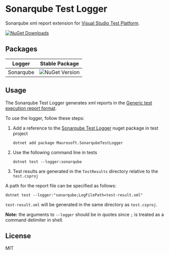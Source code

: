 # Sonarqube Test Logger

Sonarqube xml report extension for [Visual Studio Test Platform](https://github.com/microsoft/vstest).

[![NuGet Downloads](https://img.shields.io/nuget/dt/Maurosoft.SonarqubeTestLogger)](https://www.nuget.org/packages/Maurosoft.SonarqubeTestLogger/)

## Packages

| Logger    | Stable Package |
| --------- | -------------- |
| Sonarqube | ![NuGet Version](https://img.shields.io/nuget/v/Maurosoft.SonarqubeTestLogger)|

## Usage

The Sonarqube Test Logger generates xml reports in the [Generic test execution report format](https://docs.sonarsource.com/sonarqube/latest/analyzing-source-code/test-coverage/generic-test-data/#generic-test-execution).

To use the logger, follow these steps:

1. Add a reference to the [Sonarqube Test Logger](https://www.nuget.org/packages/Maurosoft.SonarqubeTestLogger) nuget package in test project
   ```none
   dotnet add package Maurosoft.SonarqubeTestLogger
   ```
2. Use the following command line in tests
   ```none
   dotnet test --logger:sonarqube
   ```

3. Test results are generated in the `TestResults` directory relative to the `test.csproj`

A path for the report file can be specified as follows:

```none
dotnet test --logger:"sonarqube;LogFilePath=test-result.xml"
```

`test-result.xml` will be generated in the same directory as `test.csproj`.

**Note:** the arguments to `--logger` should be in quotes since `;` is treated as a command delimiter in shell.

## License

MIT
